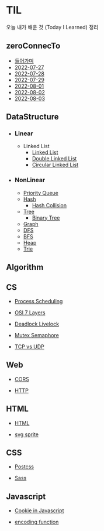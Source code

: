 # TIL

오늘 내가 배운 것 (Today I Learned) 정리

## zeroConnecTo

- [들어가며](https://github.com/SleeplessN/TIL/blob/main/zeroConnecTo/start.md)
- [2022-07-27](https://github.com/SleeplessN/TIL/blob/main/zeroConnecTo/2022-07-27/2022-07-27.md)
- [2022-07-28](https://github.com/SleeplessN/TIL/blob/main/zeroConnecTo/2022-07-28/2022-07-28.md)
- [2022-07-29](https://github.com/SleeplessN/TIL/blob/main/zeroConnecTo/2022-07-29/2022-07-29.md)
- [2022-08-01](https://github.com/SleeplessN/TIL/blob/main/zeroConnecTo/2022-08-01/2022-08-01%20.md)
- [2022-08-02](https://github.com/SleeplessN/TIL/blob/main/zeroConnecTo/2022-08-02/2022-08-02.md)
- [2022-08-03](https://github.com/SleeplessN/TIL/blob/main/zeroConnecTo/2022-08-03/2022-08-03.md)

## DataStructure

- ### Linear
  - Linked List
    - [Linked List](https://github.com/SleeplessN/TIL/blob/main/DataStructure/Linear/Linked%20List/Linked%20List/Linked%20List.md)
    - [Double Linked List](https://github.com/SleeplessN/TIL/blob/main/DataStructure/Linear/Linked%20List/Double%20Linked%20List/Double%20Linked%20List.md)
    - [Circular Linked List](https://github.com/SleeplessN/TIL/blob/main/DataStructure/Linear/Linked%20List/Circular%20Linked%20List/Circular%20Linked%20List.md)
- ### NonLinear

  - [Priority Queue](https://github.com/SleeplessN/TIL/blob/main/DataStructure/NonLinear/Priority%20Queue/Priority%20Queue.md)
  - [Hash](https://github.com/SleeplessN/TIL/blob/main/DataStructure/NonLinear/Hash/Hash.md)
    - [Hash Collision](https://github.com/SleeplessN/TIL/blob/main/DataStructure/NonLinear/Hash/Hash%20Collision/Hash%20Collision.md)
  - [Tree](https://github.com/SleeplessN/TIL/blob/main/DataStructure/NonLinear/Tree/Tree/Tree.md)
    - [Binary Tree](<https://github.com/SleeplessN/TIL/blob/main/DataStructure/NonLinear/Tree/Tree/Binary%20Tree/Binary%20Tree%20(%EC%9D%B4%EC%A7%84%20%ED%8A%B8%EB%A6%AC).md>)
  - [Graph](https://github.com/SleeplessN/TIL/blob/main/DataStructure/NonLinear/Graph/Graph.md)
  - [DFS](https://github.com/SleeplessN/TIL/blob/main/DataStructure/NonLinear/DFS/DFS.md)
  - [BFS](https://github.com/SleeplessN/TIL/blob/main/DataStructure/NonLinear/BFS/BFS.md)
  - [Heap](https://github.com/SleeplessN/TIL/blob/main/DataStructure/NonLinear/Heap/Heap.md)
  - [Trie](https://github.com/SleeplessN/TIL/blob/main/DataStructure/NonLinear/Trie/Trie.md)

## Algorithm

## CS

- [Process Scheduling](https://github.com/SleeplessN/TIL/blob/main/CS/Process%20Scheduling/Process%20Sceduling.md)

- [OSI 7 Layers](https://github.com/SleeplessN/TIL/blob/main/CS/OSI%207%20Layers/OSI%207%20Layers.md)

- [Deadlock Livelock](https://github.com/SleeplessN/TIL/blob/main/CS/Deadlock%20Livelock/Deadlock%20Livelock.md)

- [Mutex Semaphore](https://github.com/SleeplessN/TIL/blob/main/CS/Mutex%20Semaphore/Mutex%20Semaphore.md)

- [TCP vs UDP](https://github.com/SleeplessN/TIL/blob/main/CS/TCP-UDP/TCP-UDP.md)

## Web

- [CORS](https://github.com/SleeplessN/TIL/blob/main/Web/CORS/CORS.md)

- [HTTP](https://github.com/SleeplessN/TIL/blob/main/Web/HTTP/HTTP.md)

## HTML

- [HTML](https://github.com/SleeplessN/TIL/blob/main/HTML/HTML/HTML.md)

- [svg sprite](https://github.com/SleeplessN/TIL/blob/main/HTML/svg-sprite/svg-sprite.md)

## CSS

- [Postcss](https://github.com/SleeplessN/TIL/blob/main/CSS/Postcss/Postcss.md)

- [Sass](https://github.com/SleeplessN/TIL/blob/main/CSS/Sass/Sass.md)

## Javascript

- [Cookie in Javascript](https://github.com/SleeplessN/TIL/blob/main/Javascript/Cookie%20in%20Javascript.md)

- [encoding function](<https://github.com/SleeplessN/TIL/blob/main/Javascript/escape()%20encodeURI()%20encodeURIComponent().md>)
